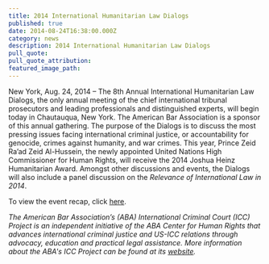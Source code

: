 ```yaml
---
title: 2014 International Humanitarian Law Dialogs
published: true
date: 2014-08-24T16:38:00.000Z
category: news
description: 2014 International Humanitarian Law Dialogs
pull_quote:
pull_quote_attribution:
featured_image_path:
---
```



New York, Aug. 24, 2014 – The 8th Annual International Humanitarian Law Dialogs, the only annual meeting of the chief international tribunal prosecutors and leading professionals and distinguished experts, will begin today in Chautauqua, New York. The American Bar Association is a sponsor of this annual gathering. The purpose of the Dialogs is to discuss the most pressing issues facing international criminal justice, or accountability for genocide, crimes against humanity, and war crimes. This year, Prince Zeid Ra’ad Zeid Al-Hussein, the newly appointed United Nations High Commissioner for Human Rights, will receive the 2014 Joshua Heinz Humanitarian Award. Amongst other discussions and events, the Dialogs will also include a panel discussion on the *Relevance of International Law in 2014*.

To view the event recap, click [here](https://www.international-criminal-justice-today.org/events/8th-annual-international-humanitarian-law-dialogs-2014/).

*The American Bar Association’s (ABA) International Criminal Court (ICC) Project is an independent initiative of the ABA Center for Human Rights that advances international criminal justice and US-ICC relations through advocacy, education and practical legal assistance. More information about the ABA's ICC Project can be found at its [website](http://www.aba-icc.org/).*